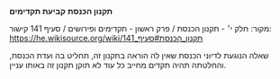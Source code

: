 **תקנון הכנסת**
**קביעת תקדימים**

מקור: חלק י׳ - תקנון הכנסת / פרק ראשון - תקדימים ופירושים / סעיף 141
קישור: https://he.wikisource.org/wiki/תקנון_הכנסת#סעיף_141

שאלה הנוגעת לדיוני הכנסת שאין לה הוראה בתקנון זה, תחליט בה ועדת הכנסת, והחלטתה תהיה תקדים מחייב כל עוד לא תוקן תקנון זה באותו עניין.